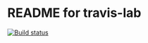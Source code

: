 # README for travis-lab
[![Build status](https://travis-ci.org/Pioneer-yf/travislab.svg?master)](https://travis-ci.org/Pioneer-yf)